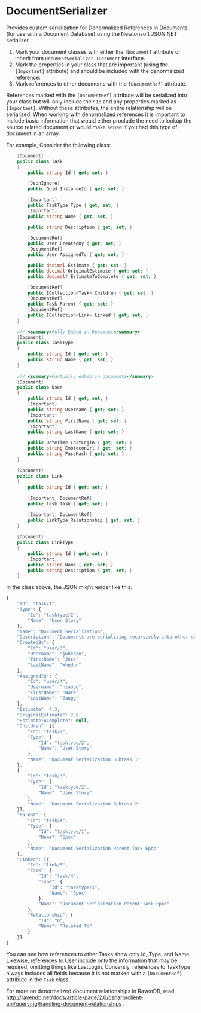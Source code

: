 # DocumentSerializer
Provides custom serialization for Denormalized References in Documents (for use with a Document Database) using the Newtonsoft JSON.NET serializer.

1. Mark your document classes with either the `[Document]` attribute or inherit from `DocumentSerializer.IDocument` interface.
2. Mark the properties in your class that are important (using the `[Important]` attribute) and should be included with the denormalized reference.
3. Mark references to other documents with the `[DocumentRef]` attribute. 

References marked with the `[DocumentRef]` attribute will be serialized into your class but will only include their `Id` and any properties marked as `[Important]`. Without these attributes, the entire relationship will be serialized. When working with denormalized references it is important to include basic information that would either proclude the need to lookup the source related document or would make sense if you had this type of document in an array. 

For example, Consider the following class:
```C#
	[Document]
	public class Task
	{
		public string Id { get; set; }

		[JsonIgnore]
		public Guid InstanceId { get; set; }

		[Important]
		public TaskType Type { get; set; }
		[Important]
		public string Name { get; set; }

		public string Description { get; set; }

		[DocumentRef]
		public User CreatedBy { get; set; }
		[DocumentRef]
		public User AssignedTo { get; set; }

		public decimal Estimate { get; set; }
		public decimal OriginalEstimate { get; set; }
		public decimal? EstimateToComplete { get; set; }

		[DocumentRef]
		public ICollection<Task> Children { get; set; }
		[DocumentRef]
		public Task Parent { get; set; }
		[DocumentRef]
		public ICollection<Link> Linked { get; set; }
	}
	
	/// <summary>Fully Embed in Document</summary>
	[Document]
	public class TaskType
	{
		public string Id { get; set; }
		public string Name { get; set; }
	}
	
	/// <summary>Partually embed in documents</summary>
	[Document]
	public class User
	{
		public string Id { get; set; }
		[Important]
		public string Username { get; set; }
		[Important]
		public string FirstName { get; set; }
		[Important]
		public string LastName { get; set; }

		public DateTime LastLogin { get; set; }
		public string EmotoconUrl { get; set; }
		public string PassHash { get; set; }
	}
	
	[Document]
	public class Link
	{
		public string Id { get; set; }
		
		[Important, DocumentRef]
		public Task Task { get; set; }

		[Important, DocumentRef]
		public LinkType Relationship { get; set; }
	}
	
	[Document]
	public class LinkType
	{
		public string Id { get; set; }
		[Important]
		public string Name { get; set; }
		public string Description { get; set; }
	}
```

In the class above, the JSON might render like this:
```JavaScript
{
	"Id": "task/1",
	"Type": {
		"Id": "tasktype/2",
		"Name": "User Story"
	},
	"Name": "Document Serialization",
	"Description": "Documents are serializing recursively into other documents with too much information.",
	"CreatedBy": {
		"Id": "user/3",
		"Username": "jwhedon",
		"FirstName": "Joss",
		"LastName": "Whedon"
	},
	"AssignedTo": {
		"Id": "user/4",
		"Username": "nzaugg",
		"FirstName": "Nate",
		"LastName": "Zaugg"
	},
	"Estimate": 4.3,
	"OriginalEstimate": 2.0,
	"EstimateToComplete": null,
	"Children": [{
		"Id": "task/2",
		"Type": {
			"Id": "tasktype/2",
			"Name": "User Story"
		},
		"Name": "Document Serialization Subtask 1"
	},
	{
		"Id": "task/3",
		"Type": {
			"Id": "tasktype/2",
			"Name": "User Story"
		},
		"Name": "Document Serialization Subtask 2"
	}],
	"Parent": {
		"Id": "task/4",
		"Type": {
			"Id": "tasktype/1",
			"Name": "Epoc"
		},
		"Name": "Document Serialization Parent Task Epoc"
	},
	"Linked": [{
		"Id": "link/5",
		"Task": {
			"Id": "task/4",
			"Type": {
				"Id": "tasktype/1",
				"Name": "Epoc"
			},
			"Name": "Document Serialization Parent Task Epoc"
		},
		"Relationship": {
			"Id": "6",
			"Name": "Related To"
		}
	}]
}
```

You can see how references to other Tasks show only Id, Type, and Name. Likewise, references to User include only the information that may be required, omitting things like LastLogin. Conversly, references to TaskType always includes all fields because it is not marked with a `[DocumentRef]` attribute in the `Task` class.

For more on denormalized document relationships in RavenDB, read http://ravendb.net/docs/article-page/2.0/csharp/client-api/querying/handling-document-relationships .


